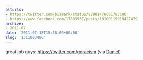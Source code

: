 ```yaml
---
alturls:
- https://twitter.com/bismark/status/92981476051783680
- https://www.facebook.com/17803937/posts/10100119919427479
archive:
- 2011-07
date: '2011-07-18T15:38:06+00:00'
slug: '1311003486'
---
```


great job guys: https://twitter.com/goracism (via [Daniel](https://twitter.com/danielpunkass))

